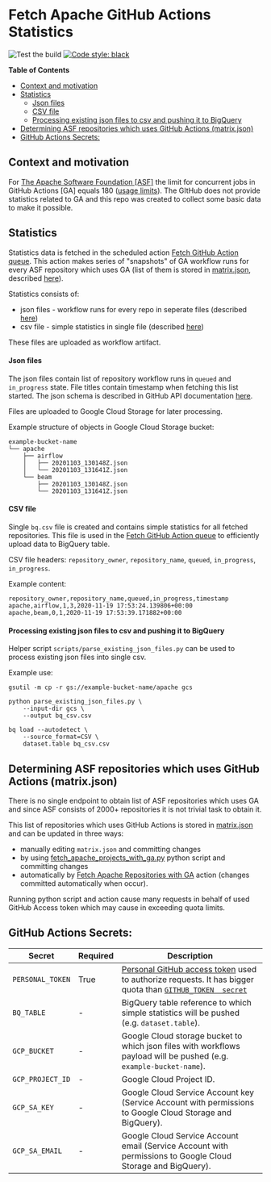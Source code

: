 <!--
    Licensed to the Apache Software Foundation (ASF) under one
    or more contributor license agreements.  See the NOTICE file
    distributed with this work for additional information
    regarding copyright ownership.  The ASF licenses this file
    to you under the Apache License, Version 2.0 (the
    "License"); you may not use this file except in compliance
    with the License.  You may obtain a copy of the License at

      http://www.apache.org/licenses/LICENSE-2.0

    Unless required by applicable law or agreed to in writing,
    software distributed under the License is distributed on an
    "AS IS" BASIS, WITHOUT WARRANTIES OR CONDITIONS OF ANY
    KIND, either express or implied.  See the License for the
    specific language governing permissions and limitations
    under the License.
-->

# Fetch Apache GitHub Actions Statistics

![Test the build](https://github.com/TobKed/fetch-apache-ga-stats/workflows/Test%20the%20build/badge.svg)
[![Code style: black](https://img.shields.io/badge/code%20style-black-000000.svg)](https://github.com/psf/black)

<!-- START doctoc generated TOC please keep comment here to allow auto update -->
<!-- DON'T EDIT THIS SECTION, INSTEAD RE-RUN doctoc TO UPDATE -->
**Table of Contents**

- [Context and motivation](#context-and-motivation)
- [Statistics](#statistics)
    - [Json files](#json-files)
    - [CSV file](#csv-file)
    - [Processing existing json files to csv and pushing it to BigQuery](#processing-existing-json-files-to-csv-and-pushing-it-to-bigquery)
- [Determining ASF repositories which uses GitHub Actions (matrix.json)](#determining-asf-repositories-which-uses-github-actions-matrixjson)
- [GitHub Actions Secrets:](#github-actions-secrets)

<!-- END doctoc generated TOC please keep comment here to allow auto update -->

## Context and motivation

For [The Apache Software Foundation [ASF]](https://github.com/apache/) the limit for concurrent jobs in GitHub Actions [GA] equals 180
([usage limits](https://docs.github.com/en/free-pro-team@latest/actions/reference/usage-limits-billing-and-administration#usage-limits)).
The GItHub does not provide statistics related to GA and this repo was created to collect some basic data to make it possible.

## Statistics

Statistics data is fetched in the scheduled action [Fetch GitHub Action queue](.github/workflows/fetch-github-actions-queue.yml).
This action makes series of "snapshots" of GA workflow runs for every ASF repository which uses GA
(list of them is stored in [matrix.json](./matrix.json), described [here]((#determining-asf-repositories-which-uses-github-actions-matrixjson))).

Statistics consists of:

 * json files - workflow runs for every repo in seperate files (described [here]((#json-files)))
 * csv file - simple statistics in single file (described [here](#csv-file))

These files are uploaded as workflow artifact.

#### Json files

The json files contain list of repository workflow runs in `queued` and `in_progress` state.
File titles contain timestamp when fetching this list started.
The json schema is described in GitHub API documentation [here](https://docs.github.com/en/free-pro-team@latest/rest/reference/actions#list-workflow-runs-for-a-repository).

Files are uploaded to Google Cloud Storage for later processing.

Example structure of objects in Google Cloud Storage bucket:

```shell script
example-bucket-name
└── apache
    ├── airflow
    │   ├── 20201103_130148Z.json
    │   └── 20201103_131641Z.json
    └── beam
        ├── 20201103_130148Z.json
        └── 20201103_131641Z.json
```

#### CSV file

Single `bq.csv` file is created and contains simple statistics for all fetched repositories.
This file is used in the [Fetch GitHub Action queue](.github/workflows/fetch-github-actions-queue.yml)
to efficiently upload data to BigQuery table.

CSV file headers: `repository_owner`, `repository_name`, `queued`, `in_progress`, `in_progress`.

Example content:

```csv
repository_owner,repository_name,queued,in_progress,timestamp
apache,airflow,1,3,2020-11-19 17:53:24.139806+00:00
apache,beam,0,1,2020-11-19 17:53:39.171882+00:00
```

#### Processing existing json files to csv and pushing it to BigQuery

Helper script `scripts/parse_existing_json_files.py` can be used to process existing json files into single csv.

Example use:
```shell script
gsutil -m cp -r gs://example-bucket-name/apache gcs

python parse_existing_json_files.py \
    --input-dir gcs \
    --output bq_csv.csv

bq load --autodetect \
    --source_format=CSV \
    dataset.table bq_csv.csv
```

## Determining ASF repositories which uses GitHub Actions (matrix.json)

There is no single endpoint to obtain list of ASF repositories which uses GA and since ASF consists of 2000+
repositories it is not trivial task to obtain it.

This list of repositories which uses GitHub Actions is stored in [matrix.json](./matrix.json)
and can be updated in three ways:
 * manually editing `matrix.json` and committing changes
 * by using [fetch_apache_projects_with_ga.py](scripts/fetch_apache_projects_with_ga.py) python script and committing changes
 * automatically by [Fetch Apache Repositories with GA](.github/workflows/fetch-apache-repos-with-ga.yml) action (changes committed automatically when occur).

Running python script and action cause many requests in behalf of used GitHub Access token which may cause in exceeding quota limits.

## GitHub Actions Secrets:

| Secret           | Required | Description                                                                                                                                                                                                                                                                                                                                                  |
|------------------|----------|--------------------------------------------------------------------------------------------------------------------------------------------------------------------------------------------------------------------------------------------------------------------------------------------------------------------------------------------------------------|
| `PERSONAL_TOKEN` | True     | [Personal GitHub access token](https://docs.github.com/en/free-pro-team@latest/github/authenticating-to-github/creating-a-personal-access-token) used to authorize requests. It has bigger quota than [`GITHUB_TOKEN  secret`](https://docs.github.com/en/free-pro-team@latest/actions/reference/authentication-in-a-workflow#about-the-github_token-secret) |
| `BQ_TABLE`       | -        | BigQuery table reference to which simple statistics will be pushed (e.g. `dataset.table`).                                                                                                                                                                                                                                                                   |
| `GCP_BUCKET`     | -        | Google Cloud storage bucket to which json files with workflows payload will be pushed (e.g. `example-bucket-name`).                                                                                                                                                                                                                                          |
| `GCP_PROJECT_ID` | -        | Google Cloud Project ID.                                                                                                                                                                                                                                                                                                                                     |
| `GCP_SA_KEY`     | -        | Google Cloud Service Account key (Service Account with permissions to Google Cloud Storage and BigQuery).                                                                                                                                                                                                                                                    |
| `GCP_SA_EMAIL`   | -        | Google Cloud Service Account email (Service Account with permissions to Google Cloud Storage and BigQuery).                                                                                                                                                                                                                                                  |
